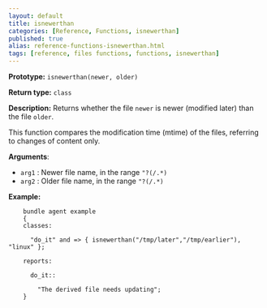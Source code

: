 ```yaml
---
layout: default
title: isnewerthan
categories: [Reference, Functions, isnewerthan]
published: true
alias: reference-functions-isnewerthan.html
tags: [reference, files functions, functions, isnewerthan]
---
```


**Prototype:** `isnewerthan(newer, older)`

**Return type:** `class`

**Description:** Returns whether the file `newer` is newer (modified later) 
than the file `older`.

This function compares the modification time (mtime) of the files, referring 
to changes of content only.

**Arguments**:

* `arg1` : Newer file name, in the range `"?(/.*)`
* `arg2` : Older file name, in the range `"?(/.*)`

**Example:**

```cf3
    bundle agent example
    {     
    classes:

      "do_it" and => { isnewerthan("/tmp/later","/tmp/earlier"), "linux" }; 

    reports:

      do_it::

        "The derived file needs updating";
    }
```
